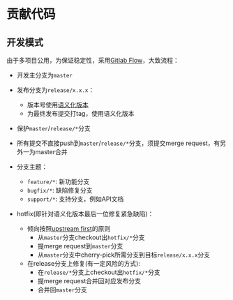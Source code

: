 # 贡献代码

## 开发模式

由于多项目公用，为保证稳定性，采用[Gitlab Flow](http://gitlab.rd.175game.com/help/workflow/gitlab_flow.md)，大致流程：

 - 开发主分支为`master`
  - 发布分支为`release/x.x.x`：
    - 版本号使用[语义化版本](http://semver.org/lang/zh-CN/)
    - 为最终发布提交打tag，使用语义化版本
 - 保护`master`/`release/*`分支
 - 所有提交不直接push到`master`/`release/*`分支，须提交merge request，有另外一为master合并
 - 分支主题：
    - `feature/*`: 新功能分支
    - `bugfix/*`: 缺陷修复分支
    - `support/*`: 支持分支，例如API文档

 - hotfix(即针对语义化版本最后一位修复紧急缺陷)：
    - 倾向按照[upstream first](https://www.chromium.org/chromium-os/chromiumos-design-docs/upstream-first)的原则
         - 从`master`分支checkout出`hotfix/*`分支
         - 提merge request到`master`分支
         - 从`master`分支中cherry-pick所需分支到目标`release/x.x.x`分支
    - 在release分支上修复(有一定风险的方式):
         - 在`release/*`分支上checkout出`hotfix/*`分支
         - 提merge request合并回对应发布分支
         - 合并回`master`分支